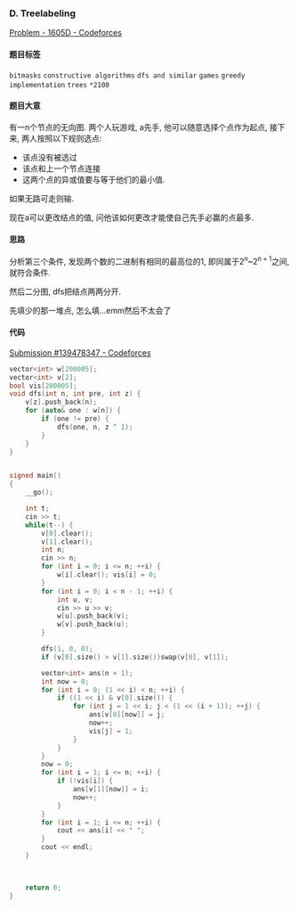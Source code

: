 ### D. Treelabeling

[Problem - 1605D - Codeforces](https://codeforces.com/problemset/problem/1605/D)

#### 题目标签

`bitmasks` `constructive algorithms` `dfs and similar` `games` `greedy` `implementation` `trees` `*2100` 

#### 题目大意

有一n个节点的无向图. 两个人玩游戏, a先手, 他可以随意选择个点作为起点, 接下来, 两人按照以下规则选点:

- 该点没有被选过
- 该点和上一个节点连接
- 这两个点的异或值要与等于他们的最小值.

如果无路可走则输.

现在a可以更改结点的值, 问他该如何更改才能使自己先手必赢的点最多.

#### 思路

分析第三个条件, 发现两个数的二进制有相同的最高位的1, 即同属于$2^n$~$2^{n+1}$之间, 就符合条件.

然后二分图, dfs把结点两两分开.

先填少的那一堆点, 怎么填...emm然后不太会了

#### 代码

[Submission #139478347 - Codeforces](https://codeforces.com/contest/1605/submission/139478347)

```c++
vector<int> w[200005];
vector<int> v[2];
bool vis[200005];
void dfs(int n, int pre, int z) {
    v[z].push_back(n);
    for (auto& one : w[n]) {
        if (one != pre) {
            dfs(one, n, z ^ 1);
        }
    }
}


signed main()
{
    __go();

    int t;
    cin >> t;
    while(t--) {
        v[0].clear();
        v[1].clear();
        int n;
        cin >> n;
        for (int i = 0; i <= n; ++i) {
            w[i].clear(); vis[i] = 0;
        }
        for (int i = 0; i < n - 1; ++i) {
            int u, v;
            cin >> u >> v;
            w[u].push_back(v);
            w[v].push_back(u);
        }

        dfs(1, 0, 0);
        if (v[0].size() > v[1].size())swap(v[0], v[1]);

        vector<int> ans(n + 1);
        int now = 0;
        for (int i = 0; (1 << i) < n; ++i) {
            if ((1 << i) & v[0].size()) {
                for (int j = 1 << i; j < (1 << (i + 1)); ++j) {
                    ans[v[0][now]] = j;
                    now++;
                    vis[j] = 1;
                }
            }
        }
        now = 0;
        for (int i = 1; i <= n; ++i) {
            if (!vis[i]) {
                ans[v[1][now]] = i;
                now++;
            }
        }
        for (int i = 1; i <= n; ++i) {
            cout << ans[i] << " ";
        }
        cout << endl;
    }
    


    return 0;
}
```

